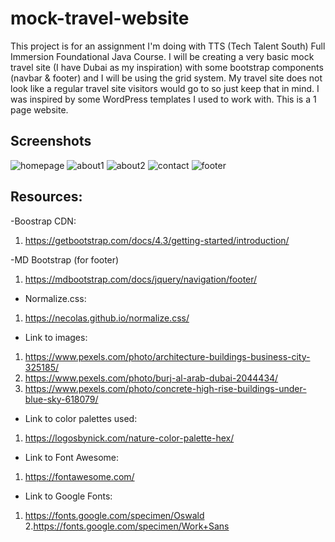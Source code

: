 # mock-travel-website
This project is for an assignment I'm doing with TTS (Tech Talent South) Full Immersion Foundational Java Course. I will be creating a very basic mock travel site (I have Dubai as my inspiration) with some bootstrap components (navbar &amp; footer) and I will be using the grid system. My travel site does not look like a regular travel site visitors would go to so just keep that in mind. I was inspired by some WordPress templates I used to work with. This is a 1 page website. 

## Screenshots
![homepage](https://user-images.githubusercontent.com/66345751/97755156-0dfa6c00-1acf-11eb-8188-c6923a092460.JPG)
![about1](https://user-images.githubusercontent.com/66345751/102511769-30cce980-4057-11eb-831e-af786294fadb.JPG)
![about2](https://user-images.githubusercontent.com/66345751/102511778-332f4380-4057-11eb-93cc-bf66500712db.JPG)
![contact](https://user-images.githubusercontent.com/66345751/102511793-375b6100-4057-11eb-8594-d2375a763815.JPG)
![footer](https://user-images.githubusercontent.com/66345751/102512810-72aa5f80-4058-11eb-97ac-0d7f6c8720dd.JPG)


## Resources: 

-Boostrap CDN: 
1. https://getbootstrap.com/docs/4.3/getting-started/introduction/

-MD Bootstrap (for footer)
1. https://mdbootstrap.com/docs/jquery/navigation/footer/

- Normalize.css: 
1. https://necolas.github.io/normalize.css/

- Link to images: 
1. https://www.pexels.com/photo/architecture-buildings-business-city-325185/
2. https://www.pexels.com/photo/burj-al-arab-dubai-2044434/
3. https://www.pexels.com/photo/concrete-high-rise-buildings-under-blue-sky-618079/


- Link to color palettes used: 
1. https://logosbynick.com/nature-color-palette-hex/

- Link to Font Awesome: 
1. https://fontawesome.com/

- Link to Google Fonts:
1. https://fonts.google.com/specimen/Oswald
2.https://fonts.google.com/specimen/Work+Sans
